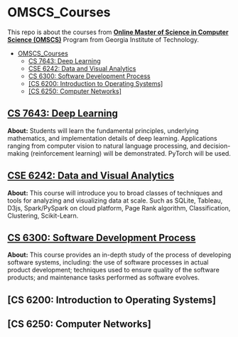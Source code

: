 # OMSCS_Courses

This repo is about the courses from [**Online Master of Science in Computer Science (OMSCS)**](https://omscs.gatech.edu/home) Program from Georgia Institute of Technology.

- [OMSCS_Courses](#omscs_courses)
  - [CS 7643: Deep Learning](#cs-7643-deep-learning)
  - [CSE 6242: Data and Visual Analytics](#cse-6242-data-and-visual-analytics)
  - [CS 6300: Software Development Process](#cs-6300-software-development-process)
  - [[CS 6200: Introduction to Operating Systems]](#cs-6200-introduction-to-operating-systems)
  - [[CS 6250: Computer Networks]](#cs-6250-computer-networks)

## [CS 7643: Deep Learning](https://github.com/ycheng22/OMSCS_Courses/tree/main/CS%207643%20Deep%20Learning)

  **About:** Students will learn the fundamental principles, underlying mathematics, and implementation details of deep learning. Applications ranging from computer vision to natural language processing, and decision-making (reinforcement learning) will be demonstrated. PyTorch will be used.
## [CSE 6242: Data and Visual Analytics](https://github.com/ycheng22/OMSCS_Courses/tree/main/CSE%206242%20Data%20and%20Visual%20Analytics)

  **About:** This course will introduce you to broad classes of techniques and tools for analyzing and visualizing data at scale. Such as SQLite, Tableau, D3js, Spark/PySpark on cloud platform, Page Rank algorithm, Classification, Clustering, Scikit-Learn.

## [CS 6300: Software Development Process](https://github.com/ycheng22/OMSCS_Courses/tree/main/CS%206300%20Software%20Development%20Process)
  **About:** This course provides an in-depth study of the process of developing software systems, including: the use of software processes in actual product development; techniques used to ensure quality of the software products; and maintenance tasks performed as software evolves.

## [CS 6200: Introduction to Operating Systems]


## [CS 6250: Computer Networks]

